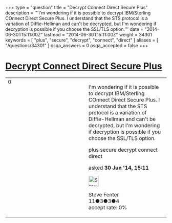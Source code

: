 +++
type = "question"
title = "Decrypt Connect Direct Secure Plus"
description = '''I&#x27;m wondering if it is possible to decrypt IBM/Sterling COnnect Direct Secure Plus. I understand that the STS protocol is a variation of Diffie-Hellman and can&#x27;t be decrypted, but I&#x27;m wondering if decryption is possible if you choose the SSL/TLS option.'''
date = "2014-06-30T15:11:00Z"
lastmod = "2014-06-30T15:11:00Z"
weight = 34301
keywords = [ "plus", "secure", "decrypt", "connect", "direct" ]
aliases = [ "/questions/34301" ]
osqa_answers = 0
osqa_accepted = false
+++

<div class="headNormal">

# [Decrypt Connect Direct Secure Plus](/questions/34301/decrypt-connect-direct-secure-plus)

</div>

<div id="main-body">

<div id="askform">

<table id="question-table" style="width:100%;"><colgroup><col style="width: 50%" /><col style="width: 50%" /></colgroup><tbody><tr class="odd"><td style="width: 30px; vertical-align: top"><div class="vote-buttons"><span id="post-34301-upvote" class="ajax-command post-vote up" rel="nofollow" title="I like this post (click again to cancel)"> </span><div id="post-34301-score" class="post-score" title="current number of votes">0</div><span id="post-34301-downvote" class="ajax-command post-vote down" rel="nofollow" title="I dont like this post (click again to cancel)"> </span> <span id="favorite-mark" class="ajax-command favorite-mark" rel="nofollow" title="mark/unmark this question as favorite (click again to cancel)"> </span><div id="favorite-count" class="favorite-count"></div></div></td><td><div id="item-right"><div class="question-body"><p>I'm wondering if it is possible to decrypt IBM/Sterling COnnect Direct Secure Plus. I understand that the STS protocol is a variation of Diffie-Hellman and can't be decrypted, but I'm wondering if decryption is possible if you choose the SSL/TLS option.</p></div><div id="question-tags" class="tags-container tags"><span class="post-tag tag-link-plus" rel="tag" title="see questions tagged &#39;plus&#39;">plus</span> <span class="post-tag tag-link-secure" rel="tag" title="see questions tagged &#39;secure&#39;">secure</span> <span class="post-tag tag-link-decrypt" rel="tag" title="see questions tagged &#39;decrypt&#39;">decrypt</span> <span class="post-tag tag-link-connect" rel="tag" title="see questions tagged &#39;connect&#39;">connect</span> <span class="post-tag tag-link-direct" rel="tag" title="see questions tagged &#39;direct&#39;">direct</span></div><div id="question-controls" class="post-controls"></div><div class="post-update-info-container"><div class="post-update-info post-update-info-user"><p>asked <strong>30 Jun '14, 15:11</strong></p><img src="https://secure.gravatar.com/avatar/9c70aa6e240b38bb391e6d39e033c4e5?s=32&amp;d=identicon&amp;r=g" class="gravatar" width="32" height="32" alt="Steve%20Fenter&#39;s gravatar image" /><p><span>Steve Fenter</span><br />
<span class="score" title="11 reputation points">11</span><span title="3 badges"><span class="badge1">●</span><span class="badgecount">3</span></span><span title="3 badges"><span class="silver">●</span><span class="badgecount">3</span></span><span title="4 badges"><span class="bronze">●</span><span class="badgecount">4</span></span><br />
<span class="accept_rate" title="Rate of the user&#39;s accepted answers">accept rate:</span> <span title="Steve Fenter has no accepted answers">0%</span></p></div></div><div id="comments-container-34301" class="comments-container"></div><div id="comment-tools-34301" class="comment-tools"></div><div class="clear"></div><div id="comment-34301-form-container" class="comment-form-container"></div><div class="clear"></div></div></td></tr></tbody></table>

</div>

</div>


